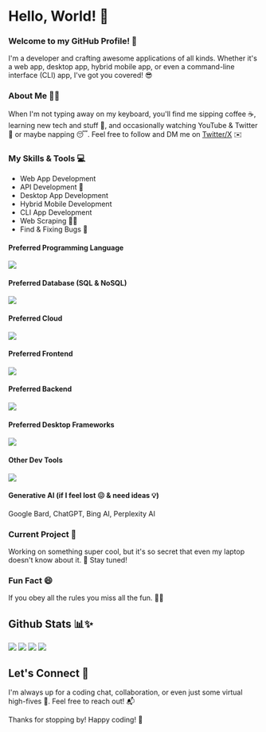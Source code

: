 # Hello, World! 👋
### Welcome to my GitHub Profile! 🚀
I'm a developer and crafting awesome applications of all kinds. Whether it's a web app, desktop app, hybrid mobile app, or even a command-line interface (CLI) app, I've got you covered! 😎

### About Me 🙋‍♂️
When I'm not typing away on my keyboard, you'll find me sipping coffee ☕️, learning new tech and stuff 🤔, and occasionally watching YouTube & Twitter 👾 or maybe napping 😴. Feel free to follow and DM me on [Twitter/X](https://github.com/afif-dev) ✉️

### My Skills & Tools 💻
- Web App Development
- API Development 🚀
- Desktop App Development
- Hybrid Mobile Development
- CLI App Development
- Web Scraping 👩‍💻
- Find & Fixing Bugs 🐛

#### Preferred Programming Language 
[![](https://skillicons.dev/icons?i=php,js,python,go,cs)](https://github.com/afif-dev)
#### Preferred Database (SQL & NoSQL)
[![](https://skillicons.dev/icons?i=mysql,postgres,sqlite,mongodb,redis,dynamodb)](https://github.com/afif-dev)
#### Preferred Cloud
[![](https://skillicons.dev/icons?i=aws,gcp,firebase,vercel,netlify)](https://github.com/afif-dev)
#### Preferred Frontend
[![](https://skillicons.dev/icons?i=js,html,css,sass,bootstrap,tailwind,jquery,react,nextjs,vue,nuxt,vite,webpack)](https://github.com/afif-dev)
#### Preferred Backend
[![](https://skillicons.dev/icons?i=php,laravel,nodejs,express,py,fastapi,flask,go)](https://github.com/afif-dev)
#### Preferred Desktop Frameworks
[![](https://skillicons.dev/icons?i=tauri,electron)](https://github.com/afif-dev)
#### Other Dev Tools
[![](https://skillicons.dev/icons?i=git,powershell,selenium,docker,vscode,visualstudio,eclipse,vim,github,gitlab,postman)](https://github.com/afif-dev)
#### Generative AI (if I feel lost 😖 & need ideas 💡)
Google Bard, ChatGPT, Bing AI, Perplexity AI 

### Current Project 🚧
Working on something super cool, but it's so secret that even my laptop doesn't know about it. 🤫 Stay tuned!

### Fun Fact 😄
If you obey all the rules you miss all the fun. 🥱😜

## Github Stats 📊✨
[![](http://github-profile-summary-cards.vercel.app/api/cards/repos-per-language?username=afif-dev&theme=react)](https://github.com/afif-dev)
[![](http://github-profile-summary-cards.vercel.app/api/cards/most-commit-language?username=afif-dev&theme=react)](https://github.com/afif-dev)
[![](http://github-profile-summary-cards.vercel.app/api/cards/stats?username=afif-dev&theme=react)](https://github.com/afif-dev)
[![](http://github-profile-summary-cards.vercel.app/api/cards/productive-time?username=afif-dev&theme=react&utcOffset=8)](https://github.com/afif-dev)

## Let's Connect 🤝
I'm always up for a coding chat, collaboration, or even just some virtual high-fives 🙌. Feel free to reach out! 📬

Thanks for stopping by! Happy coding! 🎉
